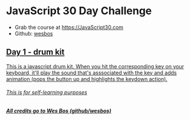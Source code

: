 # JavaScript 30 Day Challenge
- Grab the course at <a href="https://JavaScript30.com">https://JavaScript30.com</a>
- Github: <a href="https://github.com/wesbos">wesbos</aa>


## Day 1 - drum kit

This is a javascript drum kit. When you hit the corresponding key on your keyboard, it'll play the sound that's asssociated with the key and adds animation (pops the button up and highlights the keydown action).

###### This is for self-learning purposes
##### All credits go to Wes Bos (github/wesbos)